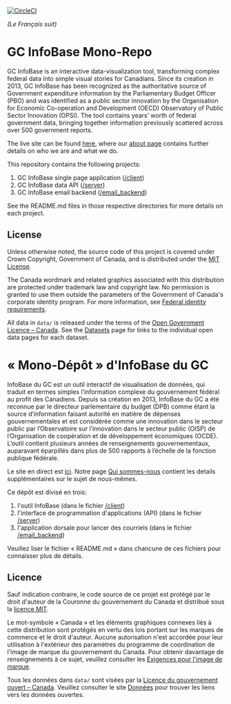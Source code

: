 [![CircleCI](https://circleci.com/gh/TBS-EACPD/infobase.svg?style=shield)](https://circleci.com/gh/TBS-EACPD/infobase)

_(Le Français suit)_

# GC InfoBase Mono-Repo

GC InfoBase is an interactive data-visualization tool, transforming complex federal data into simple visual stories for Canadians. Since its creation in 2013, GC InfoBase has been recognized as the authoritative source of Government expenditure information by the Parliamentary Budget Officer (PBO) and was identified as a public sector innovation by the Organisation for Economic Co-operation and Development (OECD) Observatory of Public Sector Innovation (OPSI). The tool contains years’ worth of federal government data, bringing together information previously scattered across over 500 government reports.

The live site can be found [here](https://www.tbs-sct.gc.ca/ems-sgd/edb-bdd/index-eng.html), where our [about page](https://www.tbs-sct.gc.ca/ems-sgd/edb-bdd/index-eng.html#about) contains further details on who we are and what we do.

This repository contains the following projects:

1. GC InfoBase single page application ([/client](https://github.com/TBS-EACPD/InfoBase/blob/master/client))
2. GC InfoBase data API ([/server](https://github.com/TBS-EACPD/InfoBase/blob/master/server))
3. GC InfoBase email backend ([/email_backend](https://github.com/TBS-EACPD/InfoBase/blob/master/email_backend))

See the README.md files in those respective directories for more details on each project.

## License

Unless otherwise noted, the source code of this project is covered under Crown Copyright, Government of Canada, and is distributed under the [MIT License](LICENSE).

The Canada wordmark and related graphics associated with this distribution are protected under trademark law and copyright law. No permission is granted to use them outside the parameters of the Government of Canada's corporate identity program. For more information, see [Federal identity requirements](https://www.canada.ca/en/treasury-board-secretariat/topics/government-communications/federal-identity-requirements.html).

All data in `data/` is released under the terms of the [Open Government Licence – Canada](https://open.canada.ca/en/open-government-licence-canada). See the [Datasets](https://www.tbs-sct.gc.ca/ems-sgd/edb-bdd/index-eng.html#metadata) page for links to the individual open data pages for each dataset.

# « Mono-Dépôt » d'InfoBase du GC

InfoBase du GC est un outil interactif de visualisation de données, qui traduit en termes simples l’information complexe du gouvernement fédéral au profit des Canadiens. Depuis sa création en 2013, InfoBase du GC a été reconnue par le directeur parlementaire du budget (DPB) comme étant la source d’information faisant autorité en matière de dépenses gouvernementales et est considérée comme une innovation dans le secteur public par l’Observatoire sur l’innovation dans le secteur public (OISP) de l’Organisation de coopération et de développement économiques (OCDE). L’outil contient plusieurs années de renseignements gouvernementaux, auparavant éparpillés dans plus de 500 rapports à l’échelle de la fonction publique fédérale.

Le site en direct est [ici](https://www.tbs-sct.gc.ca/ems-sgd/edb-bdd/index-fra.html). Notre page [Qui sommes-nous](https://www.tbs-sct.gc.ca/ems-sgd/edb-bdd/index-fra.html#about) contient les details supplémentaires sur le sujet de nous-mêmes.

Ce dépôt est divisé en trois:

1. l'outil InfoBase (dans le fichier [/client](https://github.com/TBS-EACPD/InfoBase/blob/master/client))
2. l'interface de programmation d'applications (API) (dans le fichier [/server](https://github.com/TBS-EACPD/InfoBase/blob/master/server))
3. l'application dorsale pour lancer des courriels (dans le fichier [/email_backend](https://github.com/TBS-EACPD/InfoBase/blob/master/email_backend))

Veuillez liser le fichier « README.md » dans chancune de ces fichiers pour connaisser plus de détails.

## Licence

Sauf indication contraire, le code source de ce projet est protégé par le droit d'auteur de la Couronne du gouvernement du Canada et distribué sous la [licence MIT](LICENSE).

Le mot-symbole « Canada » et les éléments graphiques connexes liés à cette distribution sont protégés en vertu des lois portant sur les marques de commerce et le droit d'auteur. Aucune autorisation n'est accordée pour leur utilisation à l'extérieur des paramètres du programme de coordination de l'image de marque du gouvernement du Canada. Pour obtenir davantage de renseignements à ce sujet, veuillez consulter les [Exigences pour l'image de marque](https://www.canada.ca/fr/secretariat-conseil-tresor/sujets/communications-gouvernementales/exigences-image-marque.html).

Tous les données dans `data/` sont visées par la [Licence du gouvernement ouvert – Canada](https://ouvert.canada.ca/fr/licence-du-gouvernement-ouvert-canada). Veuillez consulter le site [Données](https://www.tbs-sct.gc.ca/ems-sgd/edb-bdd/index-fra.html#metadata) pour trouver les liens vers les données ouvertes.
